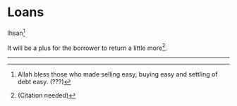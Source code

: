 # Loans

Ihsan[^ihsan]

It will be a plus for the borrower to return a little more[^returnmore].

---

[^ihsan]: Allah bless those who made selling easy, buying easy and settling of debt easy. (???)

[^returnmore]: (Citation needed)
